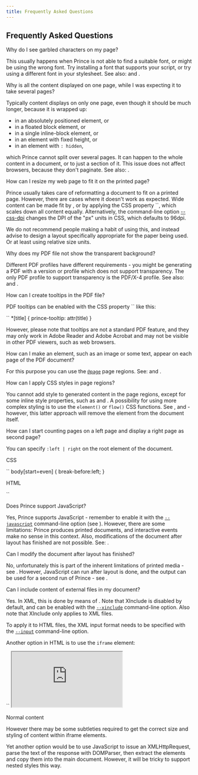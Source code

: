 ```yaml
---
title: Frequently Asked Questions
---
```


Frequently Asked Questions
--------------------------

Why do I see garbled characters on my page? <a href="#faq-garbled-chars" class="self-link"></a>

This usually happens when Prince is not able to find a suitable font, or might be using the wrong font. Try installing a font that supports your script, or try using a different font in your stylesheet. See also: and .

Why is all the content displayed on one page, while I was expecting it to take several pages? <a href="#faq-one-page" class="self-link"></a>

Typically content displays on only one page, even though it should be much longer, because it is wrapped up:

-   in an absolutely positioned element, or
-   in a floated block element, or
-   in a single inline-block element, or
-   in an element with fixed height, or
-   in an element with `: hidden`,

which Prince cannot split over several pages. It can happen to the whole content in a document, or to just a section of it. This issue does not affect browsers, because they don't paginate. See also: .

How can I resize my web page to fit it on the printed page? <a href="#faq-resize-page" class="self-link"></a>

Prince usually takes care of reformatting a document to fit on a printed page. However, there are cases where it doesn't work as expected. Wide content can be made fit by , or by applying the CSS property ``, which scales down all content equally. Alternatively, the command-line option [--css-dpi](doc-latest/doc-refs.html#cl-css-dpi) changes the DPI of the "px" units in CSS, which defaults to 96dpi.

We do not recommend people making a habit of using this, and instead advise to design a layout specifically appropriate for the paper being used. Or at least using relative size units.

Why does my PDF file not show the transparent background? <a href="#faq-no-trans" class="self-link"></a>

Different PDF profiles have different requirements - you might be generating a PDF with a version or profile which does not support transparency. The only PDF profile to support transparency is the PDF/X-4 profile. See also: and .

How can I create tooltips in the PDF file? <a href="#faq-tooltips" class="self-link"></a>

PDF tooltips can be enabled with the CSS property `` like this:

``
    *[title] { prince-tooltip: attr(title) }

However, please note that tooltips are not a standard PDF feature, and they may only work in Adobe Reader and Adobe Acrobat and may not be visible in other PDF viewers, such as web browsers.

How can I make an element, such as an image or some text, appear on each page of the PDF document? <a href="#faq-everypage" class="self-link"></a>

For this purpose you can use the [`@page`](doc-latest/doc-refs.html#at-page) page regions. See: and .

How can I apply CSS styles in page regions? <a href="#faq-page-regions" class="self-link"></a>

You cannot add style to generated content in the page regions, except for some inline style properties, such as and . A possibility for using more complex styling is to use the `element()` or `flow()` CSS functions. See , and - however, this latter approach will remove the element from the document itself.

How can I start counting pages on a left page and display a right page as second page? <a href="#faq-counting-pages" class="self-link"></a>

You can specify `:left | right` on the root element of the document.

CSS

``
    body[start=even] {
      break-before:left;
    }

HTML

``
    <body start="even" startpage="28">

Does Prince support JavaScript? <a href="#faq-js" class="self-link"></a>

Yes, Prince supports JavaScript - remember to enable it with the [`--javascript`](http://www.princexml.com/doc/doc-refs/#cl-javascript) command-line option (see ). However, there are some limitations: Prince produces printed documents, and interactive events make no sense in this context. Also, modifications of the document after layout has finished are not possible. See: .

Can I modify the document after layout has finished? <a href="#faq-jsafterkayout" class="self-link"></a>

No, unfortunately this is part of the inherent limitations of printed media - see . However, JavaScript can run after layout is done, and the output can be used for a second run of Prince - see .

Can I include content of external files in my document? <a href="#faq-xinclude" class="self-link"></a>

Yes. In XML, this is done by means of . Note that XInclude is disabled by default, and can be enabled with the [`--xinclude`](doc-latest/doc-refs.html#cl-xinclude) command-line option. Also note that XInclude only applies to XML files.

To apply it to HTML files, the XML input format needs to be specified with the [`--input`](doc-latest/doc-refs.html#cl-input) command-line option.

Another option in HTML is to use the `iframe` element:

``
    <style>
    @page {
      @bottom {
        border: solid red thin;
        content: flow(footer)
      }
    }
    .footer {
      flow: static(footer)
    }
    </style>
    <iframe class="footer" src="http://www.google.com"></iframe>
    <p>Normal content</p>

However there may be some subtleties required to get the correct size and styling of content within iframe elements.

Yet another option would be to use JavaScript to issue an XMLHttpRequest, parse the text of the response with DOMParser, then extract the elements and copy them into the main document. However, it will be tricky to support nested styles this way.
